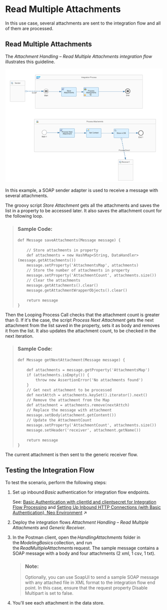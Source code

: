 <!-- loio4b2f07f59590414eb597f29959c06248 -->

# Read Multiple Attachments

In this use case, several attachments are sent to the integration flow and all of them are processed.



<a name="loio4b2f07f59590414eb597f29959c06248__section_lr4_hbv_t5b"/>

## Read Multiple Attachments

The *Attachment Handling – Read Multiple Attachments integration flow* illustrates this guideline.

![](images/2209_Design-Guidelines-read-multiple-attachments_png_b5a8359.png)

In this example, a SOAP sender adapter is used to receive a message with several attachments.

The groovy script *Store Attachment* gets all the attachments and saves the list in a property to be accessed later. It also saves the attachment count for the following loop.

> ### Sample Code:  
> ```
> def Message saveAttachments(Message message) {
> 
>     // Store attachments in property
>     def attachments = new HashMap<String, DataHandler>(message.getAttachments())
>     message.setProperty('AttachmentsMap', attachments)
>     // Store the number of attachments in property
>     message.setProperty('AttachmentCount', attachments.size())
>     // Clear the attachments
>     message.getAttachments().clear()
>     message.getAttachmentWrapperObjects().clear()
> 
>     return message
> }
> 
> ```

Then the Looping Process Call checks that the attachment count is greater than 0. If it's the case, the script *Process Next Attachment* gets the next attachment from the list saved in the property, sets it as body and removes it from the list. It also updates the attachment count, to be checked in the next iteration.

> ### Sample Code:  
> ```
> def Message getNextAttachment(Message message) {
> 
>     def attachments = message.getProperty('AttachmentsMap')
>     if (attachments.isEmpty()) {
>         throw new AssertionError('No attachments found')
>     }
>     // Get next attachment to be processed
>     def nextAttch = attachments.keySet().iterator().next()
>     // Remove the attachment from the Map
>     def attachment = attachments.remove(nextAttch)
>     // Replace the message with attachment
>     message.setBody(attachment.getContent())
>     // Update the AttachmentCount
>     message.setProperty('AttachmentCount', attachments.size())
>     message.setHeader('receiver', attachment.getName())
> 
>     return message
> }
> 
> ```

The current attachment is then sent to the generic receiver flow.



<a name="loio4b2f07f59590414eb597f29959c06248__section_wbj_gbv_t5b"/>

## Testing the Integration Flow

To test the scenario, perform the following steps:

1.  Set up inbound *Basic* authentication for integration flow endpoints.

    See: [Basic Authentication with clientId and clientsecret for Integration Flow Processing](../40-RemoteSystems/basic-authentication-with-clientid-and-clientsecret-for-integration-flow-processing-647eeb3.md) and [Setting Up Inbound HTTP Connections (with Basic Authentication), Neo Environment](https://help.sap.com/viewer/368c481cd6954bdfa5d0435479fd4eaf/Cloud/en-US/391c45cfcd0f4435952ab085283b7f7d.html "") :arrow_upper_right:

2.  Deploy the integration flows *Attachment Handling – Read Multiple Attachments* and *Generic Receiver*.

3.  In the Postman client, open the *HandlingAttachments* folder in the *ModelingBasics* collection, and run the *ReadMultipleAttachments* request. The sample message contains a SOAP message with a body and four attachments \(2 xml, 1 csv, 1 txt\).

    > ### Note:  
    > Optionally, you can use SoapUI to send a sample SOAP message with any attached file in XML format to the integration flow end point. In this case, ensure that the request property Disable Multipart is set to false.

4.  You'll see each attachment in the data store.


